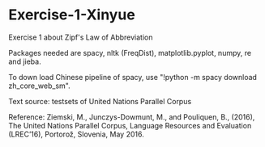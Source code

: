 # Exercise-1-Xinyue
Exercise 1 about Zipf's Law of Abbreviation

Packages needed are spacy, nltk (FreqDist), matplotlib.pyplot, numpy, re and jieba.

To down load Chinese pipeline of spacy, use "!python -m spacy download zh_core_web_sm".

Text source: testsets of United Nations Parallel Corpus

Reference: Ziemski, M., Junczys-Dowmunt, M., and Pouliquen, B., (2016), The United Nations Parallel Corpus, Language Resources and Evaluation (LREC’16), Portorož, Slovenia, May 2016.
